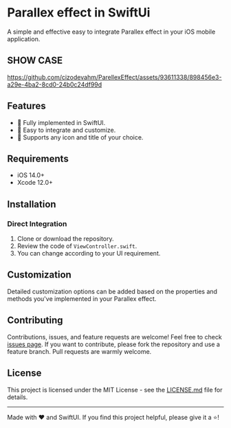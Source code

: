 # Parallex effect in SwiftUi

A simple and effective easy to integrate Parallex effect in your iOS mobile application.


## SHOW CASE
https://github.com/cizodevahm/ParellexEffect/assets/93611338/898456e3-a29e-4ba2-8cd0-24b0c24df99d



## Features
- 📱 Fully implemented in SwiftUI.
- 🔄 Easy to integrate and customize.
- 🎨 Supports any icon and title of your choice.

## Requirements
- iOS 14.0+
- Xcode 12.0+

## Installation

### Direct Integration
1. Clone or download the repository.
2. Review the code of `ViewController.swift`.
3. You can change according to your UI requirement.


## Customization
Detailed customization options can be added based on the properties and methods you've implemented in your Parallex effect.

## Contributing
Contributions, issues, and feature requests are welcome! Feel free to check [issues page](LINK_TO_ISSUES_PAGE). If you want to contribute, please fork the repository and use a feature branch. Pull requests are warmly welcome.

## License
This project is licensed under the MIT License - see the [LICENSE.md](LICENSE.md) file for details.

---

Made with ❤️ and SwiftUI. If you find this project helpful, please give it a ⭐!
